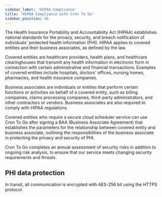 ```yaml
---
sidebar_label: 'HIPAA Compliance'
title: 'HIPAA Compliance with Cron To Go'
sidebar_position: 40
---
```


The Health Insurance Portability and Accountability Act (HIPAA) establishes national standards for the privacy, security, and breach notification of individuals' protected health information (PHI). HIPAA applies to covered entities and their business associates, as defined by the law.

Covered entities are healthcare providers, health plans, and healthcare clearinghouses that transmit any health information in electronic form in connection with certain administrative and financial transactions. Examples of covered entities include hospitals, doctors' offices, nursing homes, pharmacies, and health insurance companies.

Business associates are individuals or entities that perform certain functions or activities on behalf of a covered entity, such as billing companies, claims processing companies, third-party administrators, and other contractors or vendors. Business associates are also required to comply with HIPAA regulations.

Covered entities who require a secure cloud scheduler service can use Cron To Go after signing a BAA (Business Associate Agreement) that establishes the parameters for the relationship between covered entity and business associate, outlining the responsibilities of the business associate in protecting the privacy and security of PHI.

Cron To Go completes an annual assessment of security risks in addition to ongoing risk analysis, to ensure that our service meets changing security requirements and threats.

## PHI data protection

In transit, all communication is encrypted with AES-256 bit using the HTTPS protocol.
